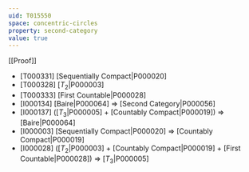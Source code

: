 ```yaml
---
uid: T015550
space: concentric-circles
property: second-category
value: true
---
```

[[Proof]]

* [T000331] [Sequentially Compact|P000020]
* [T000328] [$T_2$|P000003]
* [T000333] [First Countable|P000028]
* [I000134] [Baire|P000064] => [Second Category|P000056]
* [I000137] ([$T_3$|P000005] + [Countably Compact|P000019]) => [Baire|P000064]
* [I000003] [Sequentially Compact|P000020] => [Countably Compact|P000019]
* [I000028] ([$T_2$|P000003] + [Countably Compact|P000019] + [First Countable|P000028]) => [$T_3$|P000005]

